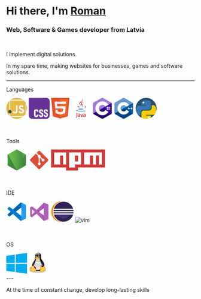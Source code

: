 <h1>Hi there, I'm <a href="https://github.com/romanmamrukov" target="_blank">Roman</a></h1>
<h3>Web, Software & Games developer from Latvia</h3>

<br>

<p> I implement digital solutions.</p>

<be>

<p> In my spare time, making websites for businesses, games and software solutions.</p>

---

<div>
  <p>Languages</p>
  <img  height="56" src="img/langs/js.png" alt ='js'>
  <img  height="56" src="img/langs/css.svg" alt ='css'>
  <img  height="56" src="img/langs/html5.svg" alt ='html5'>
  <img  height="56" src="img/langs/java.png" alt ='java'>
  <img  height="56" src="img/langs/c-sharp.png" alt ='c#'>
  <img  height="56" src="img/langs/c-.png" alt ='cpp'>
  <img  height="56" src="img/langs/py.png" alt ='python'>
</div>

<br>
<br>

<div>
  <p>Tools</p>
  <img  height="56" src="img/tools/node-js.png" alt ='nodejs'>
  <img  height="56" src="img/tools/git.png" alt ='git'>
  <img  height="56" src="img/tools/npm.png" alt ='npm'>
</div>

<br>
<br>

<div>
  <p>IDE</p>
  <img  height="56" src="img/IDE/vscode.png" alt ='vscode'>
  <img  height="56" src="img/IDE/vs.png" alt ='visual studio'>
  <img  height="56" src="img/IDE/eclipse.png" alt ='eclipse'>
  <img  height="56" src="img/IDE/vim.svg" alt ='vim'>
</div>

<br>
<br>

<div>
  <p>OS</p>
  <img  height="56" src="img/OS/windows.svg" alt ='windows'>
  <img  height="56" src="img/OS/linux.svg" alt ='linux'>
</div>
---

<br>

<p>At the time of constant change, develop long-lasting skills</p>

<!--
**romanMamrukov/romanMamrukov** is a ✨ _special_ ✨ repository because its `README.md` (this file) appears on your GitHub profile.

Here are some ideas to get you started:

- 🔭 I’m currently working on ...
- 🌱 I’m currently learning ...
- 👯 I’m looking to collaborate on ...
- 🤔 I’m looking for help with ...
- 💬 Ask me about ...
- 📫 How to reach me: ...
- 😄 Pronouns: ...
- ⚡ Fun fact: ...
-->
